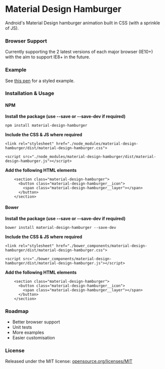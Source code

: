 # Material Design Hamburger

Android's Material Design hamburger animation built in CSS (with a sprinkle of JS).

### Browser Support

Currently supporting the 2 latest versions of each major browser (IE10+) with the aim to support IE8+ in the future.

### Example

See [this pen][1] for a styled example.

### Installation & Usage

#### NPM

__Install the package (use --save or --save-dev if required)__

`npm install material-design-hamburger`

__Include the CSS & JS where required__

`<link rel="stylesheet" href="./node_modules/material-design-hamburger/dist/material-design-hamburger.css">`

`<script src="./node_modules/material-design-hamburger/dist/material-design-hamburger.js"></script>`

__Add the following HTML elements__

	    <section class="material-design-hamburger">
	      <button class="material-design-hamburger__icon">
	        <span class="material-design-hamburger__layer"></span>
	      </button>
	    </section>

#### Bower

__Install the package (use --save or --save-dev if required)__

`bower install material-design-hamburger --save-dev`

__Include the CSS & JS where required__

`<link rel="stylesheet" href="./bower_components/material-design-hamburger/dist/material-design-hamburger.css">`

`<script src="./bower_components/material-design-hamburger/dist/material-design-hamburger.js"></script>`

__Add the following HTML elements__

	    <section class="material-design-hamburger">
	      <button class="material-design-hamburger__icon">
	        <span class="material-design-hamburger__layer"></span>
	      </button>
	    </section>

### Roadmap

* Better browser support
* Unit tests
* More examples
* Easier customisation

### License

Released under the MIT license: [opensource.org/licenses/MIT][2]

  [1]: http://codepen.io/swirlycheetah/pen/cFtzb
  [2]: http://opensource.org/licenses/MIT
